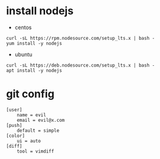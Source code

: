 # install nodejs

* centos

```
curl -sL https://rpm.nodesource.com/setup_lts.x | bash -
yum install -y nodejs
```

* ubuntu

```
curl -sL https://deb.nodesource.com/setup_lts.x | bash -
apt install -y nodejs
```

# git config

```
[user]
    name = evil
    email = evil@x.com
[push]
    default = simple
[color]
    ui = auto
[diff]
    tool = vimdiff
```
